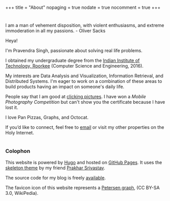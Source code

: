 +++
title = "About"
nopaging = true
nodate = true
nocomment = true
+++

<div class="custom-quote">
  <h1 class="icon-quote-left"></i></h1>
  <p>I am a man of vehement disposition, with violent enthusiasms, and extreme immoderation in all my passions. <span class="author"> - Oliver Sacks</span>
  </p> 
</div>

Heya!

I'm Pravendra Singh, passionate about solving real life problems.

I obtained my undergraduate degree from the <a href="http://www.iitr.ac.in">Indian Institute of Technology, Roorkee</a> (Computer Science and Engineering, 2016).

My interests are Data Analysis and Visualization, Information Retrieval, and Distributed Systems.
I'm eager to work on a combination of these areas to build products having an impact on someone's daily life.

People say that I am good at [clicking pictures](https://instagram.com/pravj). I have won a <em>Mobile Photography Competition</em> but can't show you the certificate because I have lost it.

I love Pan Pizzas, Graphs, and Octocat.

<p>If you’d like to connect, feel free to <a href="mailto:hackpravj@gmail.com">email</a> or visit my other properties on the Holy Internet.
<h1 class="social-me">
  <a title="Github" href="http://github.com/pravj"><i class="icon-github-circled"></i></a> 
  <a title="Hacker News" href="https://news.ycombinator.com/user?id=hackpravj"><i class="icon-hacker-news"></i></a>
  <a title="Twitter" href="https://twitter.com/hackpravj"><i class="icon-twitter"></i></a> 
  <a title="LinkedIn" href="https://www.linkedin.com/in/pravj"><i class="icon-linkedin"></i></a> 
</h1></p>

### Colophon

This website is powered by [Hugo](https://gohugo.io) and hosted on [GitHub Pages](https://pages.github.com). It uses the [skeleton theme](https://github.com/prakhar1989/hugo-blog) by my friend [Prakhar Srivastav](http://prakhar.me).

The source code for my blog is freely [available](https://github.com/pravj/pravj.github.io).

The favicon icon of this website represents a [Petersen graph](https://en.wikipedia.org/wiki/Petersen_graph), (CC BY-SA 3.0, WikiPedia).


